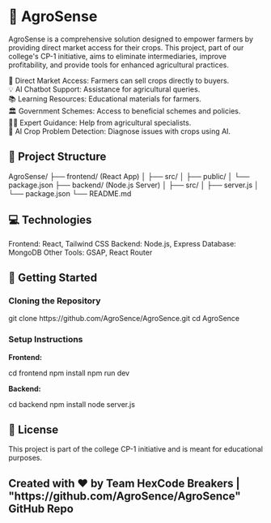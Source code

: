 <!DOCTYPE html>
<html lang="en">
<head>
    <meta charset="UTF-8">
    <meta name="viewport" content="width=device-width, initial-scale=1.0">
   
</head>
<body>
    <h1>🌱 AgroSense</h1>
    <p>
        AgroSense is a comprehensive solution designed to empower farmers by providing direct market access for their crops. This project, part of our college's CP-1 initiative, aims to eliminate intermediaries, improve profitability, and provide tools for enhanced agricultural practices.
    </p>

   🌾 Direct Market Access: Farmers can sell crops directly to buyers. </br>
   💡 AI Chatbot Support: Assistance for agricultural queries. </br>
   📚 Learning Resources: Educational materials for farmers. </br>
   🏛️ Government Schemes: Access to beneficial schemes and policies.</br>
   🧑‍🏫 Expert Guidance: Help from agricultural specialists. </br>
   🌱 AI Crop Problem Detection: Diagnose issues with crops using AI.</br>
  
<h2>📂 Project Structure </h2>
    AgroSense/
        ├── frontend/ (React App)
        │   ├── src/
        │   ├── public/
        │   └── package.json
        ├── backend/ (Node.js Server)
        │   ├── src/
        │   ├── server.js
        │   └── package.json
        └── README.md

<h2>💻 Technologies </h2>
        Frontend: React, Tailwind CSS
        Backend: Node.js, Express
        Database: MongoDB
        Other Tools: GSAP, React Router
        
<h2>🔧 Getting Started</h2>
    <h3>Cloning the Repository</h3>
        git clone https://github.com/AgroSence/AgroSence.git
        cd AgroSence
        <h3>Setup Instructions</h3>
    <p><strong>Frontend:</strong></p>
        cd frontend
        npm install
        npm run dev
    <p><strong>Backend:</strong></p>
        cd backend
        npm install
        node server.js
       

<h2>📜 License</h2>
    <p>This project is part of the college CP-1 initiative and is meant for educational purposes.</p>


<p><h2>Created with ❤️ by Team HexCode Breakers | "https://github.com/AgroSence/AgroSence" GitHub Repo</h2></p>
 
</body>
</html>
